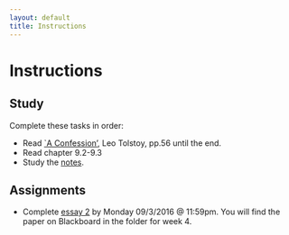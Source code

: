 ```yaml
---
layout: default
title: Instructions
---
```



# Instructions #


## Study

Complete these tasks in order:

+ Read [`A Confession’](/Teaching/Examined/Meaning/Confession.pdf), Leo Tolstoy, pp.56 until the end.
+ Read chapter 9.2-9.3
+ Study the [notes](/Teaching/Examined/Meaning/Handout2). 


## Assignments

+ Complete [essay 2](/Teaching/Examined/Meaning/SW1) by Monday 09/3/2016 @ 11:59pm. You will find the paper on Blackboard in the folder for week 4.  
